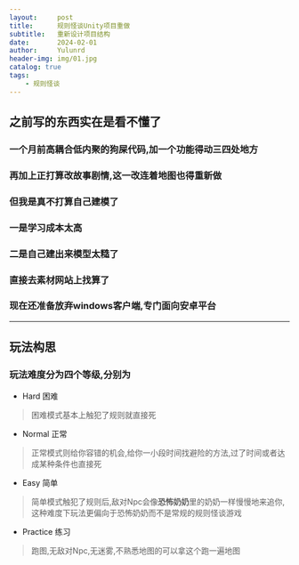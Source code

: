 ```yaml
---
layout:     post
title:      规则怪谈Unity项目重做
subtitle:   重新设计项目结构
date:       2024-02-01
author:     Yulunrd
header-img: img/01.jpg
catalog: true
tags:
    - 规则怪谈
---
```



## 之前写的东西实在是看不懂了
### 一个月前高耦合低内聚的狗屎代码,加一个功能得动三四处地方  
### 再加上正打算改故事剧情,这一改连着地图也得重新做  
### 但我是真不打算自己建模了  
### 一是学习成本太高  
### 二是自己建出来模型太糙了  
### 直接去素材网站上找算了  
### 现在还准备放弃windows客户端,专门面向安卓平台 
 *** 
## 玩法构思  
### 玩法难度分为四个等级,分别为  
* Hard     困难  
> 困难模式基本上触犯了规则就直接死
* Normal   正常  
> 正常模式则给你容错的机会,给你一小段时间找避险的方法,过了时间或者达成某种条件也直接死  
* Easy     简单  
> 简单模式触犯了规则后,敌对Npc会像**恐怖奶奶**里的奶奶一样慢慢地来追你,这种难度下玩法更偏向于恐怖奶奶而不是常规的规则怪谈游戏
* Practice 练习
> 跑图,无敌对Npc,无迷雾,不熟悉地图的可以拿这个跑一遍地图


  
